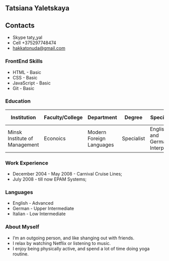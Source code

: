 ## Tatsiana Yaletskaya

## Contacts

* Skype taty_yal
* Cell +375297748474
* hakkatonuda@gmail.com

### FrontEnd Skills
* HTML - Basic
* CSS - Basic
* JavaScript - Basic
* Git - Basic

### Education
**Institution**               | **Faculty/College**  | **Department**           | **Degree** | **Speciality**                  | **Graduation Year**
--- | --- | --- | --- | --- | ---
Minsk Institute of Management | Econoics             | Modern Foreign Languages | Specialist | Englisch and German Interpreter | 2004               

### Work Experience

- December 2004 - May 2008 - Carnival Cruise Lines;
- July 2008 - till now EPAM Systems;

### Languages

- English - Advanced
- German - Upper Intermediate
- Italian - Low Intermediate

### About Myself

- I’m an outgoing person, and like shanging out with friends.
- I relax by watching Netflix or listening to music.
- I enjoy being physically active, and spend a lot of time doing yoga routine.


